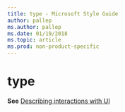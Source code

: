 ```yaml
---
title: type - Microsoft Style Guide
author: pallep
ms.author: pallep
ms.date: 01/19/2018
ms.topic: article
ms.prod: non-product-specific
---
```


# type

**See** [Describing interactions with UI](~/procedures-instructions/describing-interactions-with-ui.md)
